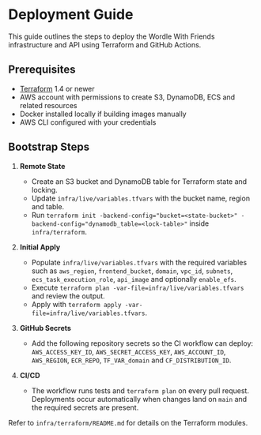 # Deployment Guide

This guide outlines the steps to deploy the Wordle With Friends infrastructure and API using Terraform and GitHub Actions.

## Prerequisites

- [Terraform](https://www.terraform.io/downloads.html) 1.4 or newer
- AWS account with permissions to create S3, DynamoDB, ECS and related resources
- Docker installed locally if building images manually
- AWS CLI configured with your credentials

## Bootstrap Steps

1. **Remote State**
   - Create an S3 bucket and DynamoDB table for Terraform state and locking.
   - Update `infra/live/variables.tfvars` with the bucket name, region and table.
   - Run `terraform init -backend-config="bucket=<state-bucket>" -backend-config="dynamodb_table=<lock-table>"` inside `infra/terraform`.

2. **Initial Apply**
   - Populate `infra/live/variables.tfvars` with the required variables such as `aws_region`, `frontend_bucket`, `domain`, `vpc_id`, `subnets`, `ecs_task_execution_role`, `api_image` and optionally `enable_efs`.
   - Execute `terraform plan -var-file=infra/live/variables.tfvars` and review the output.
   - Apply with `terraform apply -var-file=infra/live/variables.tfvars`.

3. **GitHub Secrets**
   - Add the following repository secrets so the CI workflow can deploy:
     `AWS_ACCESS_KEY_ID`, `AWS_SECRET_ACCESS_KEY`, `AWS_ACCOUNT_ID`, `AWS_REGION`, `ECR_REPO`, `TF_VAR_domain` and `CF_DISTRIBUTION_ID`.

4. **CI/CD**
   - The workflow runs tests and `terraform plan` on every pull request. Deployments occur automatically when changes land on `main` and the required secrets are present.

Refer to `infra/terraform/README.md` for details on the Terraform modules.
